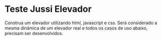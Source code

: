 # Teste Jussi Elevador

Construa um elevador utilizando html, javascript e css.
Será considerado a mesma dinâmica de um elevador real e todos os casos de uso abaixo, precisam ser desenvolvidos.
